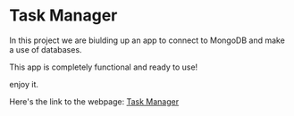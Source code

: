 # Task Manager

In this project we are biulding up an app to connect to MongoDB and make a use of databases. 

This app is completely functional and ready to use!

enjoy it. 

Here's the link to the webpage: [Task Manager](--)